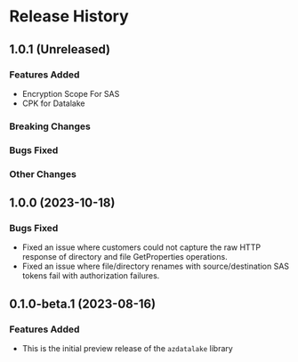 # Release History

## 1.0.1 (Unreleased)

### Features Added
* Encryption Scope For SAS
* CPK for Datalake

### Breaking Changes

### Bugs Fixed

### Other Changes

## 1.0.0 (2023-10-18)

### Bugs Fixed
* Fixed an issue where customers could not capture the raw HTTP response of directory and file GetProperties operations.
* Fixed an issue where file/directory renames with source/destination SAS tokens fail with authorization failures.

## 0.1.0-beta.1 (2023-08-16)

### Features Added

* This is the initial preview release of the `azdatalake` library
